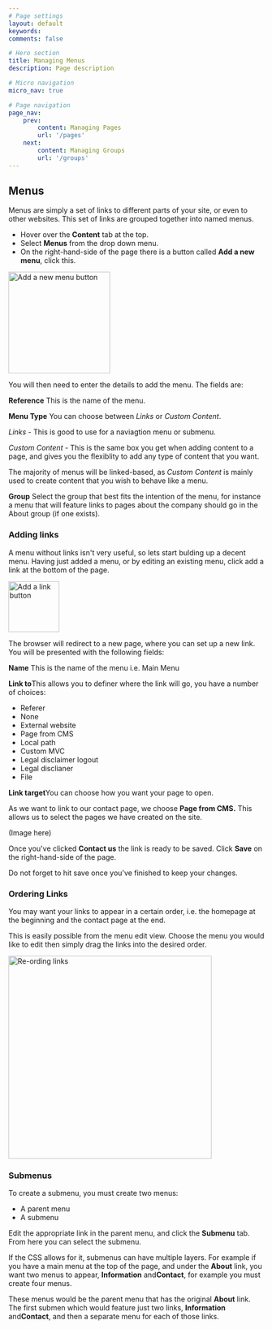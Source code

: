 ```yaml
---
# Page settings
layout: default
keywords:
comments: false

# Hero section
title: Managing Menus
description: Page description

# Micro navigation
micro_nav: true

# Page navigation
page_nav:
    prev:
        content: Managing Pages
        url: '/pages'
    next:
        content: Managing Groups
        url: '/groups'
---
```


<h2 id="menu-section">Menus</h2>
<p>Menus are simply a set of links to different parts of your site, or even to other websites. This set of links are grouped together into named menus.</p>
<ul>
    <li>Hover over the <strong>Content</strong> tab at the top.</li>
    <li>Select <strong>Menus</strong> from the drop down menu.</li>
    <li>On the right-hand-side of the page there is a button called <strong>Add a new menu</strong>, click this.</li>
</ul>
<p><img src="../images/new-menu.png" style="width:200px;" alt="Add a new menu button"></p>
<p>You will then need to enter the details to add the menu. The fields are:</p>
<div class="callout callout--info">
    <p><strong>Reference</strong> This is the name of the menu.</p>
    <p><strong>Menu Type</strong> You can choose between <i>Links</i> or <i>Custom Content</i>.</p>
    <p><i>Links</i> - This is good to use for a naviagtion menu or submenu.</p>
    <p><i>Custom Content</i> - This is the same box you get when adding content to a page, and gives you the flexiblity to add any type of content that you want.</p>
    <p>The majority of menus will be linked-based, as <i>Custom Content</i> is mainly used to create content that you wish to behave like a menu.</p>
    <p><strong>Group</strong> Select the group that best fits the intention of the menu, for instance a menu that will feature links to pages about the company should go in the About group (if one exists).</p>
</div>
<h3 id="menu-subsection">Adding links</h3>
<p>A menu without links isn't very useful, so lets start bulding up a decent menu. Having just added a menu, or by editing an existing menu, click add a link at the bottom of the page.</p>
<p><img src="../images/add-link.png" style="width:100px;" alt="Add a link button"></p>
<p>The browser will redirect to a new page, where you can set up a new link. You will be presented with the following fields:</p>
<div class="callout callout--info">
    <p><strong>Name</strong> This is the name of the menu i.e. Main Menu</p>
    <p><strong>Link to</strong>This allows you to definer where the link will go, you have a number of choices:</p>
    <ul>
        <li>Referer</li>
        <li>None</li>
        <li>External website</li>
        <li>Page from CMS</li>
        <li>Local path</li>
        <li>Custom MVC</li>
        <li>Legal disclaimer logout</li>
        <li>Legal disclianer</li>
        <li>File</li>
    </ul>
    <p><strong>Link target</strong>You can choose how you want your page to open.</p>
</div>
<p>As we want to link to our contact page, we choose <strong>Page from CMS.</strong> This allows us to select the pages we have created on the site.</p>
<p>(Image here)</p>
<p>Once you've clicked <strong>Contact us</strong> the link is ready to be saved. Click <strong>Save</strong> on the right-hand-side of the page.</p>
<div class="callout callout--danger">
    <p>Do not forget to hit save once you've finished to keep your changes.</p>
</div>
<h3 id="menu-subsection1">Ordering Links</h3>
<p>You may want your links to appear in a certain order, i.e. the homepage at the beginning and the contact page at the end.</p>
<p>This is easily possible from the menu edit view. Choose the menu you would like to edit then simply drag the links into the desired order.</p>
<p><img src="../images/reorder-link.png" width="400px" alt="Re-ording links"></p>
<h3 id="menu-subsection2">Submenus</h3>
<p>To create a submenu, you must create two menus:</p>
<ul>
    <li>A parent menu</li>
    <li>A submenu</li>
</ul>
<p>Edit the appropriate link in the parent menu, and click the <strong>Submenu</strong> tab. From here you can select the submenu.</p>
<p>If the CSS allows for it, submenus can have multiple layers. For example if you have a main menu at the top of the page, and under the <strong>About</strong> link, you want two menus to appear, <strong>Information</strong> and<strong>Contact</strong>, for example you must create four menus.</p>
<p>These menus would be the parent menu that has the original <strong>About</strong> link. The first submen which would feature just two links, <strong>Information</strong> and<strong>Contact</strong>, and then a separate menu for each of those links.</p>


